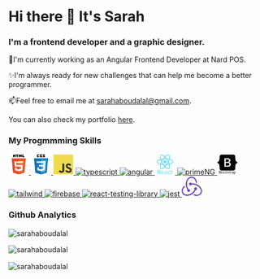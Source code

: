 <h1>Hi there 👋 It's Sarah</h1>

<h3>I'm a frontend developer and a graphic designer.</h3>

<p>🌱I'm currently working as an Angular Frontend Developer at Nard POS.</p>
<p>✨I'm always ready for new challenges that can help me become a better programmer.</p>
<p>📫Feel free to email me at <a href='mailto:sarahaboudalal@gmail.com'>sarahaboudalal@gmail.com</a>.</p>
<p>You can also check my portfolio <a href="https://sarahaboudalal.netlify.app/">here</a>.</p>
<h3>My Progmmming Skills</h3>
<p align="left"> 
<a href="https://www.w3.org/html/" target="_blank" rel="noreferrer"> <img src="https://raw.githubusercontent.com/devicons/devicon/master/icons/html5/html5-original-wordmark.svg" alt="html5" width="40" height="40"/> </a> 
<a href="https://www.w3schools.com/css/" target="_blank" rel="noreferrer"> <img src="https://raw.githubusercontent.com/devicons/devicon/master/icons/css3/css3-original-wordmark.svg" alt="css3" width="40" height="40"/> </a> 
<a href="https://developer.mozilla.org/en-US/docs/Web/JavaScript" target="_blank" rel="noreferrer"> <img src="https://raw.githubusercontent.com/devicons/devicon/master/icons/javascript/javascript-original.svg" alt="javascript" width="40" height="40"/> </a> 
<a href="https://www.typescriptlang.org/docs" target="_blank" rel="noreferrer"> <img src="https://media.discordapp.net/attachments/1054797763348541583/1074001115739344906/typescript_original_logo_icon_146317.png" alt="typescript" width="40" height="40"/> </a> 
<a href="https://angular.io/docs" target="_blank" rel="noreferrer"> <img src="https://media.discordapp.net/attachments/1054797763348541583/1117755419763421204/angular.png?width=312&height=312" alt="angular" width="40" height="40"/> </a> 
<a href="https://reactjs.org/" target="_blank" rel="noreferrer"> <img src="https://raw.githubusercontent.com/devicons/devicon/master/icons/react/react-original-wordmark.svg" alt="react" width="40" height="40"/> </a> 
 <a href="https://primeng.org/" target="_blank" rel="noreferrer"> <img src="https://media.discordapp.net/attachments/1054797763348541583/1117756837492690994/primeng-logo.png?width=671&height=671" alt="primeNG" width="40" height="40"/> </a> 
<a href="https://getbootstrap.com" target="_blank" rel="noreferrer">
<img src="https://raw.githubusercontent.com/devicons/devicon/master/icons/bootstrap/bootstrap-plain-wordmark.svg" alt="bootstrap" width="40" height="40"/> </a> 
<a href="https://tailwindcss.com/" target="_blank" rel="noreferrer"> <img src="https://www.vectorlogo.zone/logos/tailwindcss/tailwindcss-icon.svg" alt="tailwind" width="40" height="40"/> </a>
<a href="https://firebase.google.com/" target="_blank" rel="noreferrer"> <img src="https://www.vectorlogo.zone/logos/firebase/firebase-icon.svg" alt="firebase" width="40" height="40"/> </a> 
<a href="https://testing-library.com/docs/react-testing-library/intro/" target="_blank" rel="noreferrer"> <img src="https://media.discordapp.net/attachments/1054797763348541583/1074003660578754650/octopus-128x128.png" alt="react-testing-library" width="40" height="40"/> </a> 
<a href="https://jestjs.io" target="_blank" rel="noreferrer"> <img src="https://www.vectorlogo.zone/logos/jestjsio/jestjsio-icon.svg" alt="jest" width="40" height="40"/> </a> 
<a href="https://redux.js.org" target="_blank" rel="noreferrer"> 
<img src="https://raw.githubusercontent.com/devicons/devicon/master/icons/redux/redux-original.svg" alt="redux" width="40" height="40"/> </a> 
</p>

<h3>Github Analytics</h3>
<p><img align="center" src="https://github-readme-stats.vercel.app/api/top-langs?username=sarahaboudalal&show_icons=true&locale=en&layout=compact" alt="sarahaboudalal" /></p>

<p><img align="center" src="https://github-readme-stats.vercel.app/api?username=sarahaboudalal&show_icons=true&locale=en" alt="sarahaboudalal" /></p>

<p><img align="center" src="https://github-readme-streak-stats.herokuapp.com/?user=sarahaboudalal&" alt="sarahaboudalal" /></p>


<!--
**sarahaboudalal/sarahaboudalal** is a ✨ _special_ ✨ repository because its `README.md` (this file) appears on your GitHub profile.

Here are some ideas to get you started:

- 🔭 I’m currently working on ...
- 🌱 I’m currently learning ...
- 👯 I’m looking to collaborate on ...
- 🤔 I’m looking for help with ...
- 💬 Ask me about ...
- 📫 How to reach me: ...
- 😄 Pronouns: ...
- ⚡ Fun fact: ...
-->
